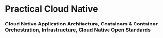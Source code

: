 # Practical Cloud Native
### Cloud Native Application Architecture, Containers & Container Orchestration, Infrastructure, Cloud Native Open Standards
